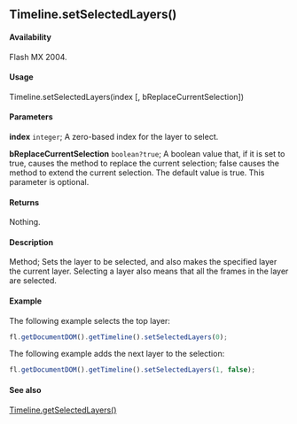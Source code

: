## Timeline.setSelectedLayers()

#### Availability

Flash MX 2004.

#### Usage

Timeline.setSelectedLayers(index [, bReplaceCurrentSelection])

#### Parameters

**index** `integer`; A zero-based index for the layer to select.

**bReplaceCurrentSelection** `boolean?true`; A boolean value that, if it is set to true, causes the method to replace the current selection; false causes the method to extend the current selection. The default value is true. This parameter is optional.

#### Returns

Nothing.

#### Description

Method; Sets the layer to be selected, and also makes the specified layer the current layer. Selecting a layer also means that all the frames in the layer are selected.

#### Example

The following example selects the top layer:

```javascript
fl.getDocumentDOM().getTimeline().setSelectedLayers(0);
```

The following example adds the next layer to the selection:

```javascript
fl.getDocumentDOM().getTimeline().setSelectedLayers(1, false);
```

#### See also

[Timeline.getSelectedLayers()](../Timeline_object/Timeline26.md)
